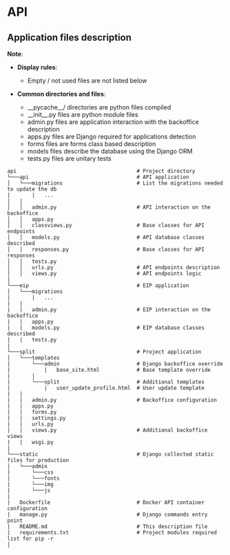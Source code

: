 # API

## Application files description

**Note**:
- **Display rules**:

  - Empty / not used files are not listed below


- **Common directories and files**:

  - \_\_pycache__/ directories are python files compiled
  - \_\_init__.py files are python module files
  - admin.py files are application interaction with the backoffice description
  - apps.py files are Django required for applications detection
  - forms files are forms class based description
  - models files describe the database using the Django ORM
  - tests.py files are unitary tests



```
api                                       # Project directory
└───api                                   # API application
│   └───migrations                        # List the migrations needed to update the db
|       |   ...
|   |
│   │   admin.py                          # API interaction on the backoffice
│   │   apps.py
│   │   classviews.py                     # Base classes for API endpoints
│   │   models.py                         # API database classes described
│   │   responses.py                      # Base classes for API responses
│   │   tests.py
│   │   urls.py                           # API endpoints description
│   │   views.py                          # API endpoints logic
|
└───eip                                   # EIP application
│   └───migrations
|       |   ...
|   |
|   |   admin.py                          # EIP interaction on the backoffice
|   |   apps.py
|   |   models.py                         # EIP database classes described
|   |   tests.py
|
└───split                                 # Project application
│   └───templates
|       └───admin                         # Django backoffice override
|           |   base_site.html            # Base template override
|       |
|       └───split                         # Additional templates
|           |   user_update_profile.html  # User update template
|   |   
|   |   admin.py                          # Backoffice configuration
|   |   apps.py
|   |   forms.py
|   |   settings.py
|   |   urls.py
|   |   views.py                          # Additional backoffice views
|   |   wsgi.py
|
└───static                                # Django collected static files for production
│   └───admin
|       └───css
|       └───fonts
|       └───img
|       └───js
|
|   Dockerfile                            # Docker API container configuration
|   manage.py                             # Django commands entry point
|   README.md                             # This description file
|   requirements.txt                      # Project modules required list for pip -r
│
```
